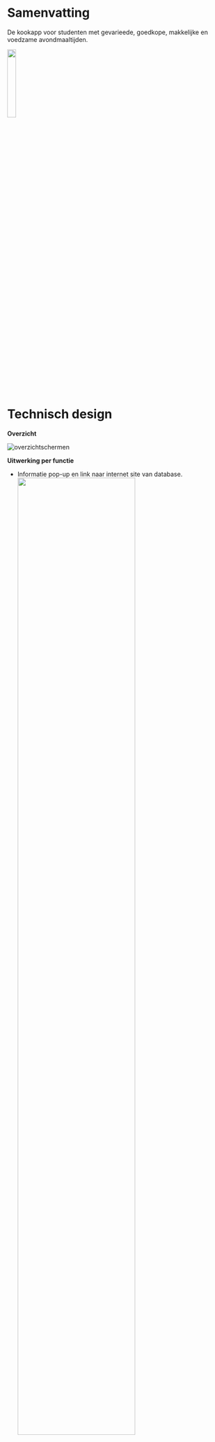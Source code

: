 # Samenvatting

De kookapp voor studenten met gevarieede, goedkope, makkelijke en voedzame avondmaaltijden. 
      
<img src="https://user-images.githubusercontent.com/43133057/51832704-b6294280-22f5-11e9-8279-09b37c6b22bb.png" width="20%" height="20%">

# Technisch design

<b>Overzicht</b>

![overzichtschermen](https://user-images.githubusercontent.com/43133057/51831563-afe59700-22f2-11e9-920d-35aebf17cbf1.png)

<b>Uitwerking per functie</b>

- Informatie pop-up en link naar internet site van database.
      <img src="https://user-images.githubusercontent.com/43133057/51837087-9ea48680-2302-11e9-8c26-ddc391eceeaa.png" width="75%" height="75%">


- Keuze menu's.                                                                                                                           
      <img src="https://user-images.githubusercontent.com/43133057/51837089-9ea48680-2302-11e9-850b-2b98285a1ee8.png" width="75%" height="75%">
  
         
- Lijst met gerechten van gekozen categorie.                                                                                               
      <img src="https://user-images.githubusercontent.com/43133057/51837090-9f3d1d00-2302-11e9-89de-897f10cb3512.png" width="75%" height="75%">
      
    
- Recept van gekozen gerecht.                                                                                                                    
      <img src="https://user-images.githubusercontent.com/43133057/51837093-9f3d1d00-2302-11e9-83f0-b4dbd73efda0.png" width="75%" height="75%">
      

- Opslaan data van recept.                                                                                                                                                       
      <img src="https://user-images.githubusercontent.com/43133057/51837094-9f3d1d00-2302-11e9-81ad-fb58e99c8414.png" width="75%" height="75%">
      

- Geschiedenis weergeven.                                                                                                                                 
      <img src="https://user-images.githubusercontent.com/43133057/51837095-9f3d1d00-2302-11e9-9cf1-93e58c141c0d.png" width="75%" height="75%">
      


<b>Samenwerking classes</b>

   <img src="https://user-images.githubusercontent.com/43133057/51831571-b3791e00-22f2-11e9-854d-b6eb81006df1.png" width="75%" height="75%">


<b>API request</b>

Afhankelijk van de gekozen catergorie worden deze API’s gebruikt. Uit deze lijst wordt een gerecht met een bepaald id gekozen.
The Meal Database geeft ons verschillende catergorieen (c). Ik heb de bruikbare gekozen per catergorie, zie hieronder. 

*Fish*
  - https://www.themealdb.com/api/json/v1/1/filter.php?c=Seafood

*Meat*  
 - https://www.themealdb.com/api/json/v1/1/filter.php?c=Beef
 - https://www.themealdb.com/api/json/v1/1/filter.php?c=Chicken
 - https://www.themealdb.com/api/json/v1/1/filter.php?c=Lamb
 - https://www.themealdb.com/api/json/v1/1/filter.php?c=Pork

*Vegan*  
 - https://www.themealdb.com/api/json/v1/1/filter.php?c=Vegan
 
 *Vega*  
 - https://www.themealdb.com/api/json/v1/1/filter.php?c=Vegeterain


Het id wordt hieronder ingevuld. 
 - https://www.themealdb.com/api/json/v1/1/lookup.php?=”MealId”


<b>Database</b>

Om de gebruikersgeschiedenis op te slaan gaan we een SQLite Database aanmaken in de telefoon. Deze moet er als onderstaande tabel gaan uitzien.

<table>
	<tr>
		<th>Meal id </th>
		<th>Rating </th>
		<th>Picture </th>
            <th>Hint </th>
            <th>Time </th>
            <th>Timestamp </th>
	</tr>
	<tr>
		<td> 12345      </td>
		<td> 3.0    </td>
		<td> url.png      </td>
		<td> Seafood      </td>
		<td> 132      </td>
		<td> 22-08-2019      </td>
	</tr>

</table>

- Meal id als string;
- Rating als integer; 
- Picuture als string.
- Hint als string;
- Time als float;
- Timestamp als TIME;


# Uitdagingen 

# Refelectie
